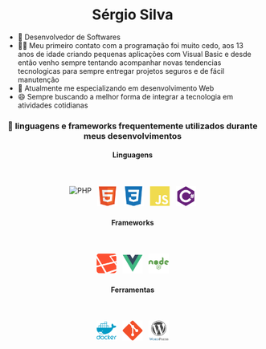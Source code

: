 <h1 align="center">Sérgio Silva</h1>

- 🔭 Desenvolvedor de Softwares
- 👩‍💻 Meu primeiro contato com a programação foi muito cedo, aos 13 anos de idade criando pequenas aplicações com Visual Basic e desde então venho sempre tentando acompanhar novas tendencias tecnologicas para sempre entregar projetos seguros e de fácil manutenção
- 🌱 Atualmente me especializando em desenvolvimento Web
- 😄 Sempre buscando a melhor forma de integrar a tecnologia em atividades cotidianas


<h3 align="center">🧰 linguagens e frameworks frequentemente utilizados durante meus desenvolvimentos</h3>

<h4 align="center">Linguagens</h4>
<br>
<p align="center">
<img src="https://raw.githubusercontent.com/jmnote/z-icons/master/svg/php.svg" alt="PHP" height="40" style="vertical-align:top; margin:4px">
<img src="https://raw.githubusercontent.com/devicons/devicon/55609aa5bd817ff167afce0d965585c92040787a/icons/html5/html5-original.svg" alt="HTML" height="40" style="vertical-align:top; margin:4px">
<img src="https://raw.githubusercontent.com/devicons/devicon/55609aa5bd817ff167afce0d965585c92040787a/icons/css3/css3-plain.svg" alt="CSS" height="40" style="vertical-align:top; margin:4px">
<img src="https://raw.githubusercontent.com/devicons/devicon/55609aa5bd817ff167afce0d965585c92040787a/icons/javascript/javascript-plain.svg" alt="JS" height="40" style="vertical-align:top; margin:4px">
<img src="https://raw.githubusercontent.com/devicons/devicon/55609aa5bd817ff167afce0d965585c92040787a/icons/csharp/csharp-plain.svg" alt="CS" height="40" style="vertical-align:top; margin:4px">
</p>

<h4 align="center">Frameworks</h4>
<br>
<p align="center">
<img src="https://raw.githubusercontent.com/devicons/devicon/55609aa5bd817ff167afce0d965585c92040787a/icons/laravel/laravel-plain.svg" alt="Laravel" height="40" style="vertical-align:top; margin:4px">
<img src="https://raw.githubusercontent.com/devicons/devicon/55609aa5bd817ff167afce0d965585c92040787a/icons/vuejs/vuejs-original.svg" alt="Vuejs" height="40" style="vertical-align:top; margin:4px">
<img src="https://raw.githubusercontent.com/devicons/devicon/55609aa5bd817ff167afce0d965585c92040787a/icons/nodejs/nodejs-plain-wordmark.svg" alt="Nodejs" height="40" style="vertical-align:top; margin:4px">
</p>

<h4 align="center">Ferramentas</h4>
<br>
<p align="center">
<img src="https://raw.githubusercontent.com/devicons/devicon/55609aa5bd817ff167afce0d965585c92040787a/icons/docker/docker-plain-wordmark.svg" alt="Docker" height="40" style="vertical-align:top; margin:4px">
<img src="https://raw.githubusercontent.com/devicons/devicon/55609aa5bd817ff167afce0d965585c92040787a/icons/git/git-original.svg" alt="Git" height="40" style="vertical-align:top; margin:4px">
<img src="https://raw.githubusercontent.com/devicons/devicon/55609aa5bd817ff167afce0d965585c92040787a/icons/wordpress/wordpress-original.svg" alt="WP" height="40" style="vertical-align:top; margin:4px">
</p>
